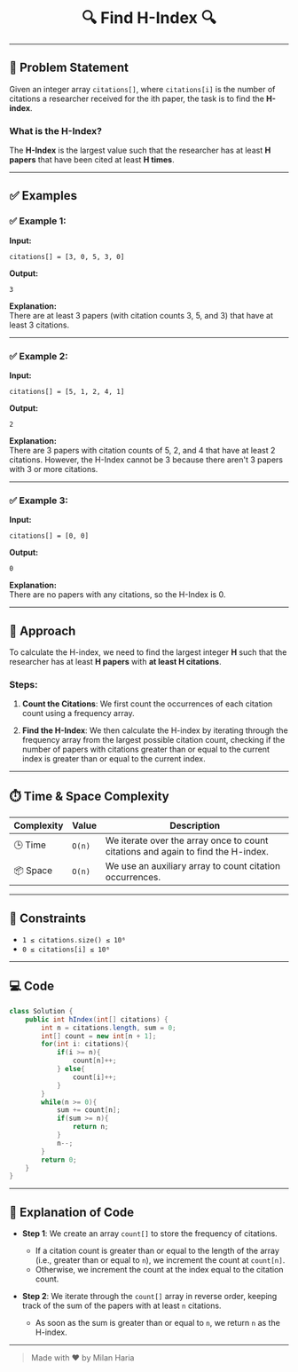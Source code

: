 <h1 align="center">🔍 Find H-Index 🔍</h1>

---

## 📝 Problem Statement

Given an integer array `citations[]`, where `citations[i]` is the number of citations a researcher received for the ith paper, the task is to find the **H-index**.

### What is the H-Index?
The **H-Index** is the largest value such that the researcher has at least **H papers** that have been cited at least **H times**.

---

## ✅ Examples

### ✅ Example 1:
**Input:**  
```
citations[] = [3, 0, 5, 3, 0]
```

**Output:**  
```
3
```

**Explanation:**  
There are at least 3 papers (with citation counts 3, 5, and 3) that have at least 3 citations.

---

### ✅ Example 2:
**Input:**  
```
citations[] = [5, 1, 2, 4, 1]
```

**Output:**  
```
2
```

**Explanation:**  
There are 3 papers with citation counts of 5, 2, and 4 that have at least 2 citations. However, the H-Index cannot be 3 because there aren't 3 papers with 3 or more citations.

---

### ✅ Example 3:
**Input:**  
```
citations[] = [0, 0]
```

**Output:**  
```
0
```

**Explanation:**  
There are no papers with any citations, so the H-Index is 0.

---

## 🧠 Approach

To calculate the H-index, we need to find the largest integer **H** such that the researcher has at least **H papers** with **at least H citations**.

### Steps:
1. **Count the Citations**: 
   We first count the occurrences of each citation count using a frequency array.
   
2. **Find the H-Index**:
   We then calculate the H-index by iterating through the frequency array from the largest possible citation count, checking if the number of papers with citations greater than or equal to the current index is greater than or equal to the current index.

---

## ⏱️ Time & Space Complexity

| Complexity       | Value     | Description                               |
|------------------|-----------|-------------------------------------------|
| 🕒 Time          | `O(n)`    | We iterate over the array once to count citations and again to find the H-index. |
| 📦 Space         | `O(n)`    | We use an auxiliary array to count citation occurrences. |

---

## 🎯 Constraints

- `1 ≤ citations.size() ≤ 10⁶`
- `0 ≤ citations[i] ≤ 10⁶`

---

## 💻 Code

```java
class Solution {
    public int hIndex(int[] citations) {
        int n = citations.length, sum = 0;
        int[] count = new int[n + 1];
        for(int i: citations){
            if(i >= n){
                count[n]++;
            } else{
                count[i]++;
            }
        }
        while(n >= 0){
            sum += count[n];
            if(sum >= n){
                return n;
            }
            n--;
        }
        return 0;
    }
}
```

---

## 📝 Explanation of Code

- **Step 1**: We create an array `count[]` to store the frequency of citations.
    - If a citation count is greater than or equal to the length of the array (i.e., greater than or equal to `n`), we increment the count at `count[n]`.
    - Otherwise, we increment the count at the index equal to the citation count.
  
- **Step 2**: We iterate through the `count[]` array in reverse order, keeping track of the sum of the papers with at least `n` citations.
    - As soon as the sum is greater than or equal to `n`, we return `n` as the H-index.

---


> Made with ❤️ by Milan Haria
